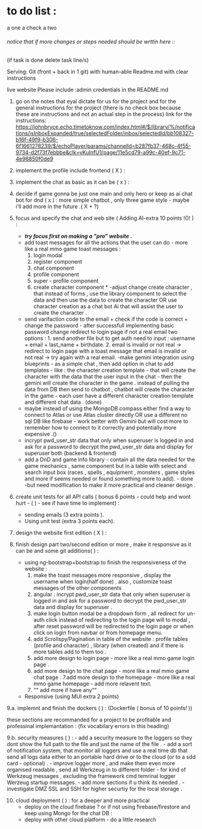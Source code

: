 # to do list : 
a one a check a two
###### notice that if more changes or steps needed should be wrttin here :: 
(if task is done delete task line/s)

Serving:
Git (front + back in 1 git) with human-able Readme.md with clear instructions

live website 
Please include :admin credentials in the README.md 


1. go on the notes that eyal dictate for us for the project and for the general instructions for the project {there is no check box because these are instructions and not an actual step in the process}
link for the instructions: 
https://johnbryce.echo.timetoknow.com/index.html#/$/library/%/notifications/isInboxExpanded/true/selectedFolder/inbox/selectedId/bb108327-b16f-49f9-b306-6f1661278239/$/echoPlayer/params/channelId=b287fb37-468c-4f55-9734-d2f73f7ebbbe&clk=vKuInfU1/page/11e5cd79-a99c-40ef-9c71-4e96850f0de9
 
2. implement the profile include frontend ( X ) :

3. implement the chat as basic as it can be ( x ) : 

4. decide if game gonna be just one main and only hero or keep as ai chat bot for dnd ( x ) :
    more simple chatbot , only three game style - maybe i'll add more in the future .( X + ?)

5. focus and specify the chat and web site ( Adding AI-extra 10 points !()! ) : 
    - ***try focus first on making a "pro" website .***
    - add toast messages for all the actions that the user can do - more like a real mmo game toast messages :
        1. login modal 
        2. register component 
        3. chat component 
        4. profile component 
        5. super - profile component 
        6. create character component *
    -adjust change create character , that instead of forms , use the library component to select the data and then use the data to create the character OR use character creation as a chat bot Ai that will assist the user to create the character .
    - send varifaction code to the email + check if the code is correct + change the password - after successfull implementing basic password change redirect to login page if not a real email two options : 1. send another file but to get auth need to input : username + email + last_name + birthdate. 2. email is invalid or not real -> redirect to login page with a toast message that email is invalid or not real -> try again with a real email.
    -make gemini integration using blueprints - as a simple chat , then add option in chat to add templates - like : the character creation template - that will create the character with the data that the user input in the chat - then the gemini will create the character in the game . instead of pulling the data from DB then send to chatbot , chatbot will create the character in the game - each user have a different character creation template and different chat data . (done)
    - maybe instead of using the MongoDB compass either find a way to connect to Atlas or use Atlas cluster directly OR use a different no sql DB like          firebase - work better with Gemini but will cost more to remember how to connect to it correctly and potentially more expensive .()
    - incrypt pwd_user_str data that only when superuser is logged in and ask for a password to decrypt the pwd_user_str data and display for superuser both (backend & frontend)
    - add a DnD and game info library - contain all the data needed for the game mechanics , same component but in a table with select and search input box (races , spells , equipment , monsters , game styles and more if seems needed or found something more to add). - done -but need modification to make it more practical and cleaner design .

6. create unit tests for all API calls ( bonus 6 points - could help and wont hurt - ( ) - see if have time to implement) :
    - sending emails (3 extra points ).
    - Using unit test (extra 3 points each). 

7. design the website first edition ( X ) :


8. finish design part two/second edition or more , make it responsive as it can be and some git additions( ) : 
    - using ng-bootstrap+bootstrap to finish the responsiveness of the website : 
        1. make the toast messages more responsive , display the username when login(half done) .
            also , customize toast messages of the other components
        2. angular : incrypt pwd_user_str data that only when superuser is logged in and ask for a password to decrypt the pwd_user_str data and display for superuser .
        3. make login button modal be a dropdown form , all redirect for un-auth click instead of redirecting to the login page will to modal , after reset password will be redirected to the login page or when click on login from navbar or from homepage menu.
        4. add Scrollspy/Pagination in table of the website : profile tables (profile and character) , library (when created) and if there is more tables add to them too . 
        5. add more design to login page - more like a real mmo game login page . 
        6. add more design to the chat page - more like a real mmo game chat page . 
        7.add more design to the homepage - more like a real mmo game homepage - add more relavent text.
        8. "" add more if have any"" 
    - Responsive (using MUI extra 2 points)
    

9.a. implemnt and finish the dockers ( ) :
    (Dockerfile ( bonus of 10 points! ))
    

these sections are recommanded for a project to be profitable and professinal implemantation : (fix vocabilary errors in this heading)

9.b. security measures ( ) :
    - add a security measure to the loggers so they dont show the full path to the file and just the name of the file .
    - add a sort of notification system, that monitor all loggers and use a real time db that send all logs data either to an portable hard drive or to the cloud (or to a sdd card - optional) .
    - improve logger more , and make them even more organised readable , send all Werkzeug in to different folder - for kind of Werkzeug messages , excluding the framework cmd temrinal logger Werzeug startup messages.
    - add more sections if u think its needed .
    - investigate DMZ SSL and SSH for higher securtiy for the local storage .



10. cloud deployment ( ) :
    for a deeper and more practical 
    - deploy on the cloud firebase ? 
    or if not using firebase/firestore and keep using Mongo for the chat DB : 
    - deploy with other cloud platform - do a little research 